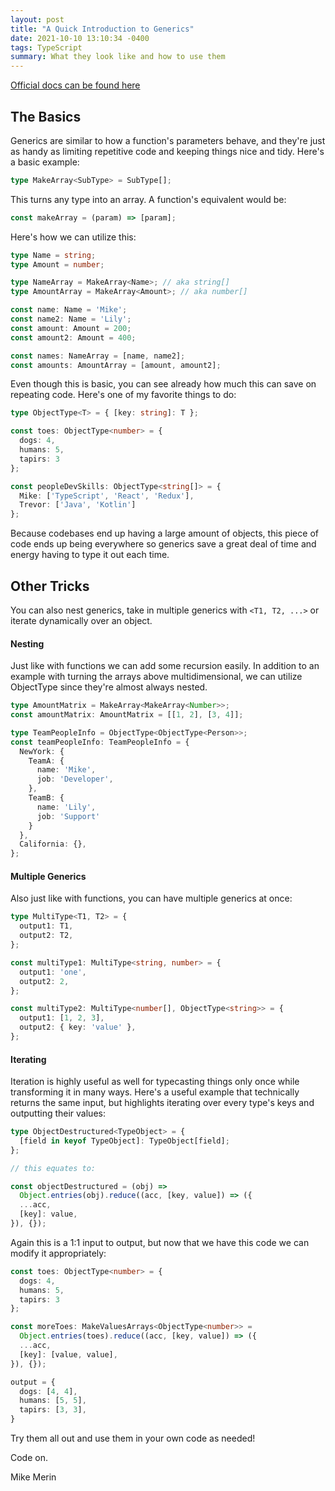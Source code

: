 ```yaml
---
layout: post
title: "A Quick Introduction to Generics"
date: 2021-10-10 13:10:34 -0400
tags: TypeScript
summary: What they look like and how to use them
---
```


[Official docs can be found here](https://www.typescriptlang.org/docs/handbook/2/generics.html)

## The Basics

Generics are similar to how a function's parameters behave, and they're just as handy as limiting repetitive code and keeping things nice and tidy. Here's a basic example:

```ts
type MakeArray<SubType> = SubType[];
```

This turns any type into an array. A function's equivalent would be:

```ts
const makeArray = (param) => [param];
```

Here's how we can utilize this:

```ts
type Name = string;
type Amount = number;

type NameArray = MakeArray<Name>; // aka string[]
type AmountArray = MakeArray<Amount>; // aka number[]

const name: Name = 'Mike';
const name2: Name = 'Lily';
const amount: Amount = 200;
const amount2: Amount = 400;

const names: NameArray = [name, name2];
const amounts: AmountArray = [amount, amount2];
```

Even though this is basic, you can see already how much this can save on repeating code. Here's one of my favorite things to do:

```ts
type ObjectType<T> = { [key: string]: T };

const toes: ObjectType<number> = {
  dogs: 4,
  humans: 5,
  tapirs: 3
};

const peopleDevSkills: ObjectType<string[]> = {
  Mike: ['TypeScript', 'React', 'Redux'],
  Trevor: ['Java', 'Kotlin']
};
```

Because codebases end up having a large amount of objects, this piece of code ends up being everywhere so generics save a great deal of time and energy having to type it out each time.

## Other Tricks

You can also nest generics, take in multiple generics with `<T1, T2, ...>` or iterate dynamically over an object.

#### Nesting

Just like with functions we can add some recursion easily. In addition to an example with turning the arrays above multidimensional, we can utilize ObjectType since they're almost always nested. 

```ts
type AmountMatrix = MakeArray<MakeArray<Number>>;
const amountMatrix: AmountMatrix = [[1, 2], [3, 4]];

type TeamPeopleInfo = ObjectType<ObjectType<Person>>;
const teamPeopleInfo: TeamPeopleInfo = {
  NewYork: {
    TeamA: {
      name: 'Mike',
      job: 'Developer',
    },
    TeamB: {
      name: 'Lily',
      job: 'Support'
    }
  },
  California: {},
};
```
#### Multiple Generics

Also just like with functions, you can have multiple generics at once:

```ts
type MultiType<T1, T2> = {
  output1: T1,
  output2: T2,
};

const multiType1: MultiType<string, number> = {
  output1: 'one',
  output2: 2,
};

const multiType2: MultiType<number[], ObjectType<string>> = {
  output1: [1, 2, 3],
  output2: { key: 'value' },
};
```

#### Iterating

Iteration is highly useful as well for typecasting things only once while transforming it in many ways. Here's a useful example that technically returns the same input, but highlights iterating over every type's keys and outputting their values:

```ts
type ObjectDestructured<TypeObject> = {
  [field in keyof TypeObject]: TypeObject[field];
};

// this equates to:

const objectDestructured = (obj) =>
  Object.entries(obj).reduce((acc, [key, value]) => ({
  ...acc,
  [key]: value,
}), {});
```

Again this is a 1:1 input to output, but now that we have this code we can modify it appropriately:

```ts
const toes: ObjectType<number> = {
  dogs: 4,
  humans: 5,
  tapirs: 3
};

const moreToes: MakeValuesArrays<ObjectType<number>> =
  Object.entries(toes).reduce((acc, [key, value]) => ({
  ...acc,
  [key]: [value, value],
}), {});

output = {
  dogs: [4, 4],
  humans: [5, 5],
  tapirs: [3, 3],
}
```

Try them all out and use them in your own code as needed!

Code on.

Mike Merin
